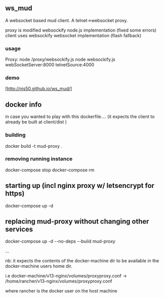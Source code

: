 ## ws_mud

A websocket based mud client.
A telnet->websocket proxy.

proxy is modified websockify node.js implementation (fixed some errors)
client uses websockify websocket implementation (flash fallback)

### usage

Proxy:
node /proxy/websockify.js node websockify.js webSocketServer:8000 telnetSource:4000

### demo

[http://njs50.github.io/ws_mud/]

## docker info
in case you wanted to play with this dockerfile....
(it expects the client to already be built at client/dist )

### building
docker build -t mud-proxy .

### removing running instance
docker-compose stop
docker-compose rm

## starting up (incl nginx proxy w/ letsencrypt for https)
docker-compose up -d

## replacing mud-proxy without changing other services
docker-compose up -d --no-deps --build mud-proxy

...

nb: it expects the contents of the docker-machine dir to be available in the docker-machine users home dir.

i.e
docker-machine/v13-nginx/volumes/proxyproxy.conf -> /home/rancher/v13-nginx/volumes/proxyproxy.conf

where rancher is the docker user on the host machine
